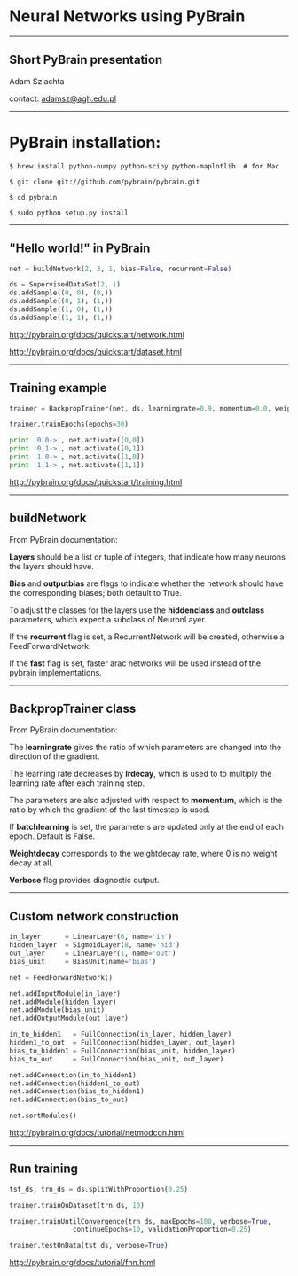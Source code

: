 <!-- class: center, middle, inverse -->

# Neural Networks using PyBrain

---
## Short PyBrain presentation

Adam Szlachta

contact: adamsz@agh.edu.pl

---

# PyBrain installation:

```
$ brew install python-numpy python-scipy python-maplotlib  # for Mac

$ git clone git://github.com/pybrain/pybrain.git

$ cd pybrain

$ sudo python setup.py install
```

---
## "Hello world!" in PyBrain

```Python
net = buildNetwork(2, 3, 1, bias=False, recurrent=False)

ds = SupervisedDataSet(2, 1)
ds.addSample((0, 0), (0,))
ds.addSample((0, 1), (1,))
ds.addSample((1, 0), (1,))
ds.addSample((1, 1), (1,))
```

http://pybrain.org/docs/quickstart/network.html

http://pybrain.org/docs/quickstart/dataset.html

---
## Training example
```Python
trainer = BackpropTrainer(net, ds, learningrate=0.9, momentum=0.0, weightdecay=0.0, verbose=True)

trainer.trainEpochs(epochs=30)

print '0,0->', net.activate([0,0])
print '0,1->', net.activate([0,1])
print '1,0->', net.activate([1,0])
print '1,1->', net.activate([1,1])
```

http://pybrain.org/docs/quickstart/training.html

---
## buildNetwork

From PyBrain documentation:

**Layers** should be a list or tuple of integers, that indicate how many neurons the layers should have.

**Bias** and **outputbias** are flags to indicate whether the network should have the corresponding biases; both default to True.

To adjust the classes for the layers use the **hiddenclass** and **outclass** parameters, which expect a subclass of NeuronLayer.

If the **recurrent** flag is set, a RecurrentNetwork will be created, otherwise a FeedForwardNetwork.

If the **fast** flag is set, faster arac networks will be used instead of the pybrain implementations.

---
## BackpropTrainer class

From PyBrain documentation:

The **learningrate** gives the ratio of which parameters are changed into the direction of the gradient.

The learning rate decreases by **lrdecay**, which is used to to multiply the learning rate after each training step.

The parameters are also adjusted with respect to **momentum**, which is the ratio by which the gradient of the last timestep is used.

If **batchlearning** is set, the parameters are updated only at the end of each epoch. Default is False.

**Weightdecay** corresponds to the weightdecay rate, where 0 is no weight decay at all.

**Verbose** flag provides diagnostic output.

---
## Custom network construction

```Python
in_layer      = LinearLayer(6, name='in')
hidden_layer  = SigmoidLayer(8, name='hid')
out_layer     = LinearLayer(1, name='out')
bias_unit     = BiasUnit(name='bias')

net = FeedForwardNetwork()

net.addInputModule(in_layer)
net.addModule(hidden_layer)
net.addModule(bias_unit)
net.addOutputModule(out_layer)

in_to_hidden1   = FullConnection(in_layer, hidden_layer)
hidden1_to_out  = FullConnection(hidden_layer, out_layer)
bias_to_hidden1 = FullConnection(bias_unit, hidden_layer)
bias_to_out     = FullConnection(bias_unit, out_layer)

net.addConnection(in_to_hidden1)
net.addConnection(hidden1_to_out)
net.addConnection(bias_to_hidden1)
net.addConnection(bias_to_out)

net.sortModules()
```

http://pybrain.org/docs/tutorial/netmodcon.html

---
## Run training

```Python
tst_ds, trn_ds = ds.splitWithProportion(0.25)

trainer.trainOnDataset(trn_ds, 10)

trainer.trainUntilConvergence(trn_ds, maxEpochs=100, verbose=True,
                continueEpochs=10, validationProportion=0.25)

trainer.testOnData(tst_ds, verbose=True)
```

http://pybrain.org/docs/tutorial/fnn.html
